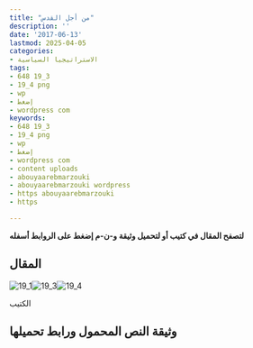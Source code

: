 ```yaml
---
title: "من أجل القدس"
description: ''
date: '2017-06-13'
lastmod: 2025-04-05
categories:
- الاستراتيجيا السياسية
tags:
- 648 19_3
- 19_4 png
- wp
- إضغط
- wordpress com
keywords:
- 648 19_3
- 19_4 png
- wp
- إضغط
- wordpress com
- content uploads
- abouyaarebmarzouki
- abouyaarebmarzouki wordpress
- https abouyaarebmarzouki
- https

---
```

**لتصفح المقال في كتيب أو لتحميل وثيقة و-ن-م إضغط على الروابط أسفله**

## المقال

![19_1](https://abouyaarebmarzouki.wordpress.com/wp-content/uploads/2017/06/19_1.png?w=648)![19_3](https://abouyaarebmarzouki.wordpress.com/wp-content/uploads/2017/06/19_3.png?w=648)![19_4](https://abouyaarebmarzouki.wordpress.com/wp-content/uploads/2017/06/19_4.png?w=648)

الكتيب

## وثيقة النص المحمول ورابط تحميلها

###
